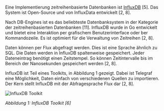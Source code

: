 Eine Implementierung zeitreihenbasierte Datenbanken ist [InfluxDB](https://www.influxdata.com/products/influxdb/) [5].
Das System ist Open-Source und von InfluxData entwickelt [2, 8].

Nach DB-Engines ist es das beliebteste Datenbanksystem in der Kategorie der zeitreihenbasierten Datenbanken [11].
InfluxDB wurde in Go entwickelt und bietet eine Interaktion per grafischem Benutzerinterface oder ber Kommandozeile.
Es ist optimiert für die Verwaltung von Zeitreihen [2, 8].

Daten können per Flux abgefragt werden.
Dies ist eine Sprache ähnlich zu SQL.
Die Daten werden in InfluxDB spaltenweise gespeichert.
Jeder Dateneintrag benötigt einen Zeitstempel.
So können Zeitintervalle bis im Bereich der Nanosekunden gespeichert werden [2, 8].

InfluxDB ist Teil eines Toolkits, in Abbildung 1 gezeigt.
Dabei ist Telegraf eine Möglichkeit, Daten einfach von verschiedenen Quellen zu importieren.
Der Kern stellt InfluxDB mit der Abfragesprache Flux dar [2, 8].

![InfluxDB Toolkit](https://www.influxdata.com/wp-content/uploads/APM-Diagram-2.png)

_Abbildung 1: InfluxDB Toolkit [6]_
